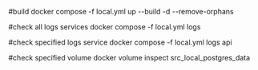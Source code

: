 #build
docker compose -f local.yml up --build -d --remove-orphans

#check all logs services
docker compose -f local.yml logs

#check specified logs service
docker compose -f local.yml logs api

#check specified volume
docker volume inspect src_local_postgres_data